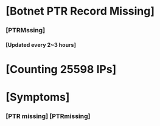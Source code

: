 # [Botnet PTR Record Missing]
### [PTRMssing]
#### [Updated every 2~3 hours]

# [Counting 25598 IPs]

# [Symptoms] 
###   [PTR missing] [PTRmissing]
